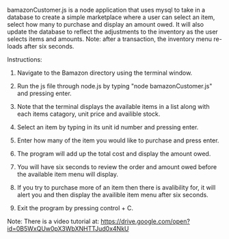 bamazonCustomer.js is a node application that uses mysql to take in a database to create a simple marketplace where a user can select an item, select how many to purchase and display an amount owed. It will also update the database to reflect the adjustments to the inventory as the user selects items and amounts. Note: after a transaction, the inventory menu re-loads after six seconds.

Instructions:

1. Navigate to the Bamazon directory using the terminal window.
	
2. Run the js file through node.js by typing "node bamazonCustomer.js" and pressing enter.

3. Note that the terminal displays the available items in a list along with each items catagory, unit price and availible stock.

4. Select an item by typing in its unit id number and pressing enter.

5. Enter how many of the item you would like to purchase and press enter.

7. The program will add up the total cost and display the amount owed. 

8. You will have six seconds to review the order and amount owed before the available item menu will display.

9. If you try to purchase more of an item then there is avalibility for, it will alert you and then display the availible item menu after six seconds.

10. Exit the program by pressing control + C.

Note: There is a video tutorial at: https://drive.google.com/open?id=0B5WxQUw0pX3WbXNHTTJud0x4NkU
